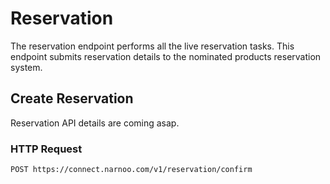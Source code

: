 # Reservation

The reservation endpoint performs all the live reservation tasks. This endpoint submits reservation details to the nominated products reservation system.

## Create Reservation

<aside class="notice">
Reservation API details are coming asap.
</aside>

### HTTP Request

`POST https://connect.narnoo.com/v1/reservation/confirm`
